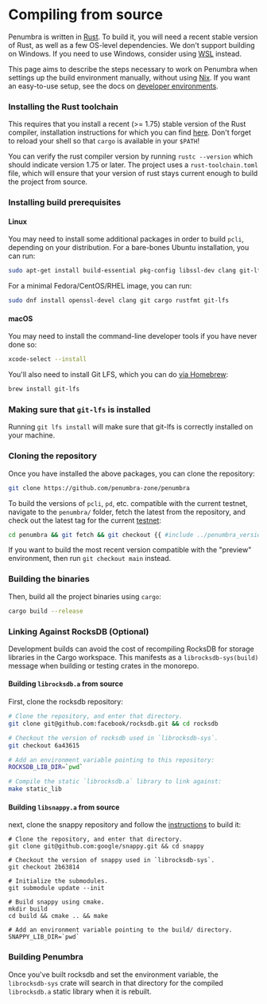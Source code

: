# Compiling from source

Penumbra is written in [Rust]. To build it, you will need a recent
stable version of Rust, as well as a few OS-level dependencies.
We don't support building on Windows. If you need to use Windows,
consider using [WSL] instead.

This page aims to describe the steps necessary to work on Penumbra when
settings up the build environment manually, without using [Nix].
If you want an easy-to-use setup, see the docs on [developer environments](./dev-env.md).

### Installing the Rust toolchain

This requires that you install a recent (>= 1.75) stable version
of the Rust compiler, installation instructions for which you can find
[here](https://www.rust-lang.org/learn/get-started). Don't forget to reload your shell so that
`cargo` is available in your `$PATH`!

You can verify the rust compiler version by running `rustc --version` which should indicate version 1.75 or later.
The project uses a `rust-toolchain.toml` file, which will ensure that your version of rust stays current enough
to build the project from source.

### Installing build prerequisites

#### Linux

You may need to install some additional packages in order to build `pcli`,
depending on your distribution. For a bare-bones Ubuntu installation, you can
run:

```bash
sudo apt-get install build-essential pkg-config libssl-dev clang git-lfs
```

For a minimal Fedora/CentOS/RHEL image, you can run:

```bash
sudo dnf install openssl-devel clang git cargo rustfmt git-lfs
```

#### macOS

You may need to install the command-line developer tools if you have never done
so:
```bash
xcode-select --install
```

You'll also need to install Git LFS, which you can do [via Homebrew](https://docs.github.com/en/repositories/working-with-files/managing-large-files/installing-git-large-file-storage?platform=mac):

```bash
brew install git-lfs
```

### Making sure that `git-lfs` is installed

Running `git lfs install` will make sure that git-lfs is correctly installed on your machine.

### Cloning the repository

Once you have installed the above packages, you can clone the repository:

```bash
git clone https://github.com/penumbra-zone/penumbra
```

To build the versions of `pcli`, `pd`, etc. compatible with the current testnet,
navigate to the `penumbra/` folder, fetch the latest from the repository, and check out the
latest tag for the current
[testnet](https://github.com/penumbra-zone/penumbra/releases):

```bash
cd penumbra && git fetch && git checkout {{ #include ../penumbra_version.md }}
```

If you want to build the most recent version compatible with the "preview" environment,
then run `git checkout main` instead.

### Building the binaries

Then, build all the project binaries using `cargo`:

```bash
cargo build --release
```

### Linking Against RocksDB (Optional)

Development builds can avoid the cost of recompiling RocksDB for storage libraries in the Cargo
workspace. This manifests as a `librocksdb-sys(build)` message when building or testing crates
in the monorepo.

#### Building `librocksdb.a` from source

First, clone the rocksdb repository:

```sh
# Clone the repository, and enter that directory.
git clone git@github.com:facebook/rocksdb.git && cd rocksdb

# Checkout the version of rocksdb used in `librocksdb-sys`.
git checkout 6a43615

# Add an environment variable pointing to this repository:
ROCKSDB_LIB_DIR=`pwd`

# Compile the static `librocksdb.a` library to link against:
make static_lib
```

#### Building `libsnappy.a` from source

next, clone the snappy repository and follow the
[instructions][snappy-build] to build it:

```
# Clone the repository, and enter that directory.
git clone git@github.com:google/snappy.git && cd snappy

# Checkout the version of snappy used in `librocksdb-sys`.
git checkout 2b63814

# Initialize the submodules.
git submodule update --init

# Build snappy using cmake.
mkdir build
cd build && cmake .. && make

# Add an environment variable pointing to the build/ directory.
SNAPPY_LIB_DIR=`pwd`
```

### Building Penumbra

Once you've built rocksdb and set the environment variable, the `librocksdb-sys` crate will search
in that directory for the compiled `librocksdb.a` static library when it is rebuilt.

[Rust]: https://www.rust-lang.org/
[snappy-build]: https://github.com/google/snappy?tab=readme-ov-file#building
[protoc-install]: https://grpc.io/docs/protoc-installation/
[WSL]: https://learn.microsoft.com/en-us/windows/wsl/install
[Nix]: https://nixos.org/

